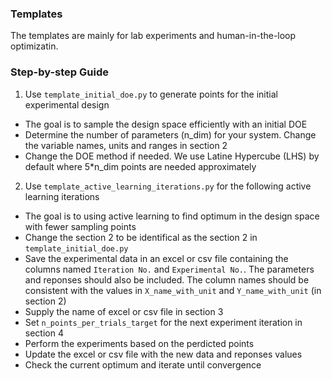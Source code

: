 ### Templates 



The templates are mainly for lab experiments and human-in-the-loop optimizatin. 

### Step-by-step Guide

1. Use `template_initial_doe.py` to generate points for the initial experimental design
- The goal is to sample the design space efficiently with an initial DOE
- Determine the number of parameters (n_dim) for your system. Change the variable names, units and ranges in section 2
- Change the DOE method if needed. We use Latine Hypercube (LHS) by default where 5*n_dim points are needed approximately


2. Use `template_active_learning_iterations.py` for the following active learning iterations
- The goal is to using active learning to find optimum in the design space with fewer sampling points
- Change the section 2 to be identifical as the section 2 in `template_initial_doe.py`
- Save the experimental data in an excel or csv file containing the columns named `Iteration No.` and `Experimental No.`. The parameters and reponses should also be included. The column names should be consistent with the values in `X_name_with_unit` and `Y_name_with_unit` (in section 2)
- Supply the name of excel or csv file in section 3
- Set `n_points_per_trials_target` for the next experiment iteration in section 4
- Perform the experiments based on the perdicted points
- Update the excel or csv file with the new data and reponses values
- Check the current optimum and iterate until convergence 
